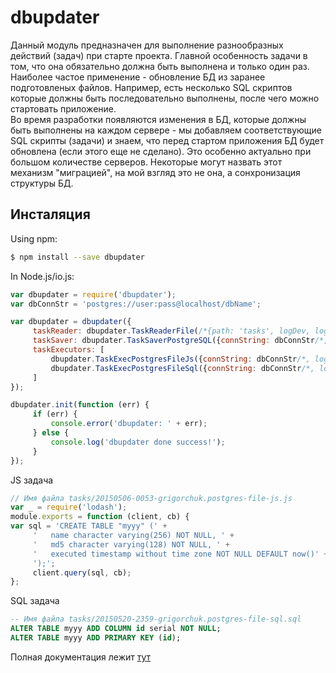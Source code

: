﻿# dbupdater

Данный модуль предназначен для выполнение разнообразных действий (задач) при старте проекта.
Главной особенность задачи в том, что она обязательно должна быть выполнена и только один раз.
Наиболее частое применение - обновление БД из заранее подготовленых файлов.
Например, есть несколько SQL скриптов которые должны быть последовательно выполнены, после чего можно стартовать приложение.
<br/>
Во время разработки появляются изменения в БД, которые должны быть выполнены на каждом сервере - мы добавляем соответствующие SQL скрипты (задачи)
и знаем, что перед стартом приложения БД будет обновлена (если этого еще не сделано). Это особенно актуально при большом количестве серверов.
Некоторые могут назвать этот механизм "миграцией", на мой взгляд это не она, а сонхронизация структуры БД.

## Инсталяция

Using npm:

```bash
$ npm install --save dbupdater
```

In Node.js/io.js:

```js
var dbupdater = require('dbupdater');
var dbConnStr = 'postgres://user:pass@localhost/dbName';

var dbupdater = dbupdater({
     taskReader: dbupdater.TaskReaderFile(/*{path: 'tasks', logDev, log, logWarn, logErr}*/),
     taskSaver: dbupdater.TaskSaverPostgreSQL({connString: dbConnStr/*, dbTable: 'tasks', logDev, log, logWarn, logErr*/}),
     taskExecutors: [
         dbupdater.TaskExecPostgresFileJs({connString: dbConnStr/*, logDev, log, logWarn, logErr*/}),
         dbupdater.TaskExecPostgresFileSql({connString: dbConnStr/*, logDev, log, logWarn, logErr*/})
     ]
});

dbupdater.init(function (err) {
     if (err) {
         console.error('dbupdater: ' + err);
     } else {
         console.log('dbupdater done success!');
     }
});
```

JS задача
```js
// Имя файла tasks/20150506-0053-grigorchuk.postgres-file-js.js
var _ = require('lodash');
module.exports = function (client, cb) {
var sql = 'CREATE TABLE "myyy" (' +
     '   name character varying(256) NOT NULL, ' +
     '   md5 character varying(128) NOT NULL, ' +
     '   executed timestamp without time zone NOT NULL DEFAULT now()' +
     ');';
     client.query(sql, cb);
};
```

SQL задача
```sql
-- Имя файла tasks/20150520-2359-grigorchuk.postgres-file-sql.sql
ALTER TABLE myyy ADD COLUMN id serial NOT NULL;
ALTER TABLE myyy ADD PRIMARY KEY (id);
```

Полная документация лежит [тут](http://predokmif.github.io/doc/dbupdater/)
